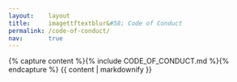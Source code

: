 ```yaml
---
layout:    layout
title:     imagettftextblur&#58; Code of Conduct
permalink: /code-of-conduct/
nav:       true
---
```


{% capture content %}{% include CODE_OF_CONDUCT.md %}{% endcapture %}
{{ content | markdownify }}
